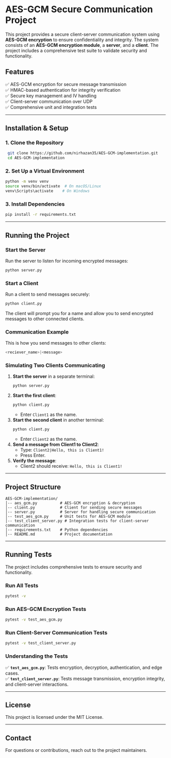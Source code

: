 # AES-GCM Secure Communication Project

This project provides a secure client-server communication system using **AES-GCM encryption** to ensure confidentiality and integrity. The system consists of an **AES-GCM encryption module**, a **server**, and a **client**. The project includes a comprehensive test suite to validate security and functionality.

## Features
✅ AES-GCM encryption for secure message transmission  
✅ HMAC-based authentication for integrity verification  
✅ Secure key management and IV handling  
✅ Client-server communication over UDP  
✅ Comprehensive unit and integration tests  

---

## Installation & Setup

### **1. Clone the Repository**
```sh
 git clone https://github.com/nirhazan35/AES-GCM-implementation.git
 cd AES-GCM-implementation
```

### **2. Set Up a Virtual Environment**
```sh
python -m venv venv
source venv/bin/activate  # On macOS/Linux
venv\Scripts\activate    # On Windows
```

### **3. Install Dependencies**
```sh
pip install -r requirements.txt
```

---

## Running the Project

### **Start the Server**
Run the server to listen for incoming encrypted messages:
```sh
python server.py
```

### **Start a Client**
Run a client to send messages securely:
```sh
python client.py
```
The client will prompt you for a name and allow you to send encrypted messages to other connected clients.

### **Communication Example**
This is how you send messages to other clients:
```sh
<reciever_name>|<message>
```

### **Simulating Two Clients Communicating**
1. **Start the server** in a separate terminal:
   ```sh
   python server.py
   ```
2. **Start the first client**:
   ```sh
   python client.py
   ```
   - Enter `Client1` as the name.
3. **Start the second client** in another terminal:
   ```sh
   python client.py
   ```
   - Enter `Client2` as the name.
4. **Send a message from Client1 to Client2**:
   - Type: `Client2|Hello, this is Client1!`
   - Press Enter.
5. **Verify the message**:
   - Client2 should receive: `Hello, this is Client1!`

---

## **Project Structure**
```
AES-GCM-implementation/
│-- aes_gcm.py          # AES-GCM encryption & decryption
│-- client.py           # Client for sending secure messages
│-- server.py           # Server for handling secure communication
│-- test_aes_gcm.py     # Unit tests for AES-GCM module
│-- test_client_server.py # Integration tests for client-server communication
│-- requirements.txt    # Python dependencies
│-- README.md           # Project documentation
```

---

## Running Tests
The project includes comprehensive tests to ensure security and functionality.

### **Run All Tests**
```sh
pytest -v
```

### **Run AES-GCM Encryption Tests**
```sh
pytest -v test_aes_gcm.py
```

### **Run Client-Server Communication Tests**
```sh
pytest -v test_client_server.py
```

### **Understanding the Tests**
✅ **`test_aes_gcm.py`**: Tests encryption, decryption, authentication, and edge cases.  
✅ **`test_client_server.py`**: Tests message transmission, encryption integrity, and client-server interactions.  


---

## License
This project is licensed under the MIT License.

---

## Contact
For questions or contributions, reach out to the project maintainers.

